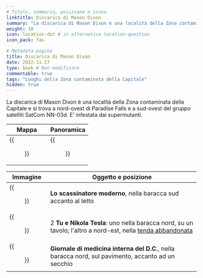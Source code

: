 ```yaml
---
# Titolo, sommario, posizione e icona
linktitle: Discarica di Mason Dixon
summary: "La discarica di Mason Dixon è una località della Zona contaminata della Capitale e si trova a nord-ovest di Paradise Falls e a sud-ovest del gruppo satelliti SatCom NN-03d. E' infestata dai supermutanti."
weight: 10
icon: location-dot # in alternativa location-question
icon_pack: fas

# Metadata pagina
title: Discarica di Mason Dixon
date: 2022-11-17
type: book # Non modificare
commentable: true
tags: "Luoghi della Zona contaminata della Capitale"
hidden: true
---
```



La discarica di Mason Dixon è una località della Zona contaminata della Capitale e si trova a nord-ovest di Paradise Falls e a sud-ovest del gruppo satelliti SatCom NN-03d. E' infestata dai supermutanti.

| Mappa                                | Panoramica                                  |
| ------------------------------------ | ------------------------------------------- |
| {{<figure src="Mason_DS_loc.webp">}} | {{<figure src="Mason_Dixon_Salvage.webp">}} |

| Immagine                                                              | Oggetto e posizione                                                                                                              |
| --------------------------------------------------------------------- | -------------------------------------------------------------------------------------------------------------------------------- |
| {{<figure src="MDS_East_abandoned_shack_Tumblers_Today.webp">}}       | **Lo scassinatore moderno**, nella baracca sud accanto al letto                                                                  |
| {{<figure src="MDS_West_abandoned_shack_Nikola_Tesla_and_You.webp">}} | 2 **Tu e Nikola Tesla**: uno nella baracca nord, su un tavolo; l'altro a nord-est, nella [tenda abbandonata](#tenda-abbandonata) |
| {{<figure src="DC_Journal_of_IM_Mason_Dixon_Salvage.webp">}}          | **Giornale di medicina interna del D.C.**, nella baracca nord, sul pavimento, accanto ad un secchio                              |

